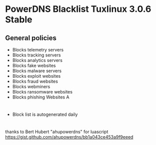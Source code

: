# PowerDNS Blacklist Tuxlinux 3.0.6 Stable 

## General policies
 - Blocks telemetry servers
 - Blocks tracking servers
 - Blocks analytics servers
 - Blocks fake websites
 - Blocks malware servers
 - Blocks exploit websites
 - Blocks fraud websites
 - Blocks webminers
 - Blocks ransomware websites
 - Blocks phishing Websites 
A
#
 - Block list is autogenerated daily
#
  thanks to Bert Hubert "ahupowerdns" for luascript https://gist.github.com/ahupowerdns/bb1a043ce453a9f9eeed
<br />
#

